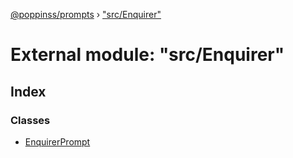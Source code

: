 [@poppinss/prompts](../README.md) › ["src/Enquirer"](_src_enquirer_.md)

# External module: "src/Enquirer"

## Index

### Classes

* [EnquirerPrompt](../classes/_src_enquirer_.enquirerprompt.md)
